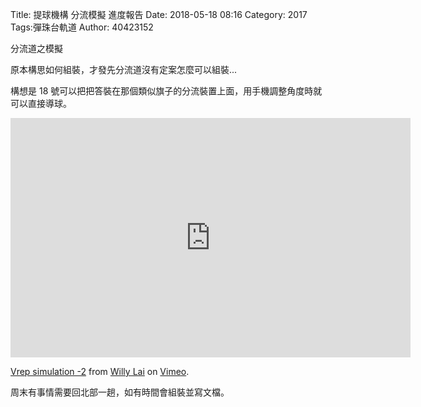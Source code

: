 Title: 提球機構 分流模擬 進度報告
Date: 2018-05-18 08:16
Category: 2017
Tags:彈珠台軌道
Author: 40423152

分流道之模擬

<!-- PELICAN_END_SUMMARY -->

原本構思如何組裝，才發先分流道沒有定案怎麼可以組裝...

構想是 18 號可以把把答裝在那個類似旗子的分流裝置上面，用手機調整角度時就可以直接導球。

<iframe src="https://player.vimeo.com/video/270543190" width="640" height="383" frameborder="0" webkitallowfullscreen mozallowfullscreen allowfullscreen></iframe>
<p><a href="https://vimeo.com/270543190">Vrep simulation -2</a> from <a href="https://vimeo.com/user46451216">Willy Lai</a> on <a href="https://vimeo.com">Vimeo</a>.</p>

周末有事情需要回北部一趟，如有時間會組裝並寫文檔。